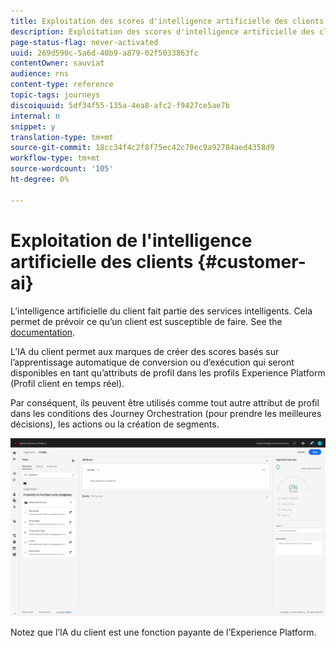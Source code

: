 ```yaml
---
title: Exploitation des scores d'intelligence artificielle des clients
description: Exploitation des scores d'intelligence artificielle des clients
page-status-flag: never-activated
uuid: 269d590c-5a6d-40b9-a879-02f5033863fc
contentOwner: sauviat
audience: rns
content-type: reference
topic-tags: journeys
discoiquuid: 5df34f55-135a-4ea8-afc2-f9427ce5ae7b
internal: n
snippet: y
translation-type: tm+mt
source-git-commit: 18cc34f4c2f8f75ec42c70ec9a92784aed4358d9
workflow-type: tm+mt
source-wordcount: '105'
ht-degree: 0%

---
```



# Exploitation de l&#39;intelligence artificielle des clients {#customer-ai}

L’intelligence artificielle du client fait partie des services intelligents. Cela permet de prévoir ce qu’un client est susceptible de faire. See the [documentation](https://docs.adobe.com/content/help/en/experience-platform/intelligent-services/customer-ai/overview.html).

L’IA du client permet aux marques de créer des scores basés sur l’apprentissage automatique de conversion ou d’exécution qui seront disponibles en tant qu’attributs de profil dans les profils Experience Platform (Profil client en temps réel).

Par conséquent, ils peuvent être utilisés comme tout autre attribut de profil dans les conditions des Journey Orchestration (pour prendre les meilleures décisions), les actions ou la création de segments.

![](../assets/customer-ai.png)

Notez que l’IA du client est une fonction payante de l’Experience Platform.


